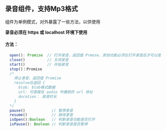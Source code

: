 ## 录音组件，支持Mp3格式
组件为单例模式，对外暴露了一些方法，以供使用

**录音必须在 https 或 localhost 环境下使用**
#### 方法：
```javascript
  open(): Promise  // 打开录音，返回值 Prmose，其他功能必须在打开录音后才可以使用
  close()          // 关闭录音
  start()          // 开始录音
  stop()：Promise  
  /* 
    停止录音，返回值 Promise
    resolve后返回 {
      blob: blob格式数据
      url: 可直接在 audio 中播放的 url 地址
      duration： 录音时长
    }
  */
  pause()            // 暂停录音
  resume()           // 继续录音
  isOpen():Boolean   // 判断录音功能是否打开
  isPause(): Boolean // 判断录音是否暂停
```